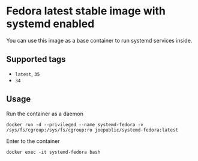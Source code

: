 # Fedora latest stable image with systemd enabled

You can use this image as a base container to run systemd services inside.

## Supported tags
 - `latest`, `35`
 - `34`

## Usage

Run the container as a daemon

`docker run -d --privileged --name systemd-fedora -v /sys/fs/cgroup:/sys/fs/cgroup:ro joepublic/systemd-fedora:latest`

Enter to the container

`docker exec -it systemd-fedora bash`
